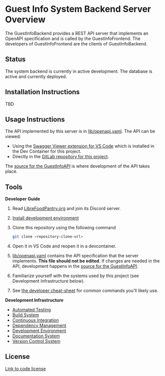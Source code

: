 # Guest Info System Backend Server Overview

The GuestInfoBackend provides a REST API server that implements an OpenAPI specification and is called by the GuestInfoFrontend. The developers
of GuestInfoFrontend are the clients of GuestInfoBackend.

## Status

The system backend is currently in active development. The database is active and currently deployed.

## Installation Instructions
TBD

## Usage Instructions

The API implemented by this server is in [lib/openapi.yaml](lib/openapi.yaml). The API can be viewed:

* Using the [Swagger Viewer extension for VS Code](https://marketplace.visualstudio.com/items?itemName=Arjun.swagger-viewer) which is installed in the Dev Container for this project.
* Directly in the [GitLab repository for this project](https://gitlab.com/LibreFoodPantry/client-solutions/theas-pantry/guestinfosystem/guestinfobackend).

The [source for the GuestInfoAPI](https://gitlab.com/LibreFoodPantry/client-solutions/theas-pantry/guestinfosystem/guestinfoapi) is where development of the API takes place.


## Tools

**Developer Guide**

1. Read [LibreFoodPantry.org](https://librefoodpantry.org/)
    and join its Discord server.
2. [Install development environment](docs/developer/install-development-environment.md)
3. Clone this repository using the following command

    ```bash
    git clone <repository-clone-url>
    ```

4. Open it in VS Code and reopen it in a devcontainer.
5. [lib/openapi.yaml](lib/openapi.yaml) contains the API specification that the server implements. **This file should not be edited**. If changes are needed in the API, development happens in the [source for the GuestInfoAPI](https://gitlab.com/LibreFoodPantry/client-solutions/theas-pantry/guestinfosystem/guestinfoapi).
6. Familiarize yourself with the systems used by this project
  (see Development Infrastructure below).
7. See [the developer cheat-sheet](docs/developer/cheat-sheet.md) for common
  commands you'll likely use.

**Development Infrastructure**

* [Automated Testing](docs/developer/automated-testing.md)
* [Build System](docs/developer/build-system.md)
* [Continuous Integration](docs/developer/continuous-integration.md)
* [Dependency Management](docs/developer/dependency-management.md)
* [Development Environment](docs/developer/development-environment.md)
* [Documentation System](docs/developer/documentation-system.md)
* [Version Control System](docs/developer/version-control-system.md)

## License

[Link to code license](https://gitlab.com/LibreFoodPantry/client-solutions/bear-necessities-market/guestinfosystem/guestinfobackend/-/blob/main/LICENSE)
